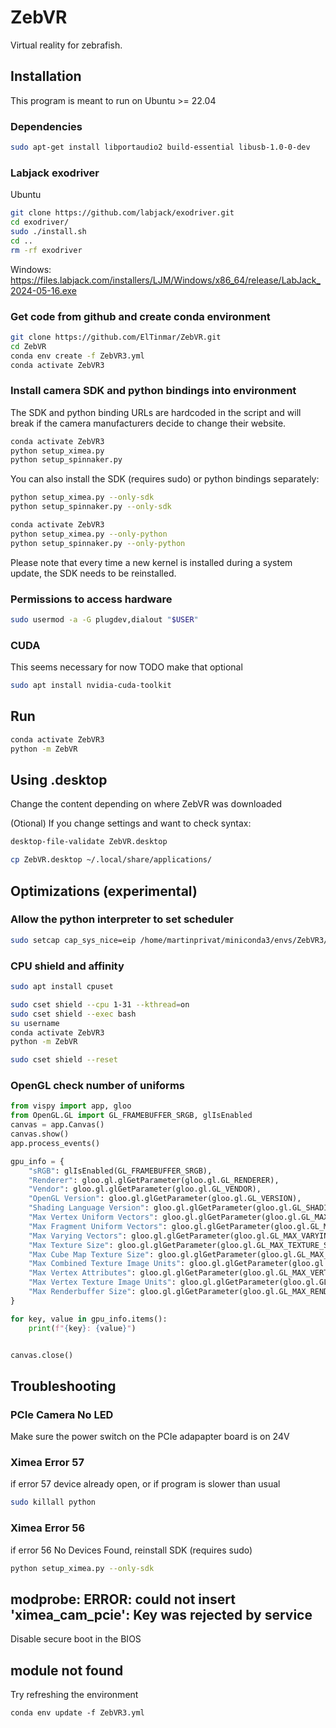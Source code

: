 # ZebVR

Virtual reality for zebrafish.

<!---TODO
Add screenshots of the GUI
-->

## Installation

This program is meant to run on Ubuntu >= 22.04

### Dependencies

```bash
sudo apt-get install libportaudio2 build-essential libusb-1.0-0-dev
```

### Labjack exodriver

Ubuntu
```bash
git clone https://github.com/labjack/exodriver.git
cd exodriver/
sudo ./install.sh
cd .. 
rm -rf exodriver
```

Windows: https://files.labjack.com/installers/LJM/Windows/x86_64/release/LabJack_2024-05-16.exe

### Get code from github and create conda environment

```bash
git clone https://github.com/ElTinmar/ZebVR.git
cd ZebVR
conda env create -f ZebVR3.yml
conda activate ZebVR3
```

### Install camera SDK and python bindings into environment

The SDK and python binding URLs are hardcoded in the script and will break
if the camera manufacturers decide to change their website.

```bash
conda activate ZebVR3
python setup_ximea.py
python setup_spinnaker.py
```

You can also install the SDK (requires sudo) or python bindings separately:

```bash
python setup_ximea.py --only-sdk
python setup_spinnaker.py --only-sdk
```

```bash
conda activate ZebVR3
python setup_ximea.py --only-python
python setup_spinnaker.py --only-python
```

Please note that every time a new kernel is installed during a system update,
the SDK needs to be reinstalled.

### Permissions to access hardware

```bash
sudo usermod -a -G plugdev,dialout "$USER"
```

### CUDA

This seems necessary for now
TODO make that optional

```bash
sudo apt install nvidia-cuda-toolkit
```

## Run

```bash
conda activate ZebVR3
python -m ZebVR
```

## Using .desktop

Change the content depending on where ZebVR was downloaded

(Otional) If you change settings and want to check syntax:

```bash
desktop-file-validate ZebVR.desktop
```

```bash
cp ZebVR.desktop ~/.local/share/applications/
```

## Optimizations (experimental)

### Allow the python interpreter to set scheduler

```bash
sudo setcap cap_sys_nice=eip /home/martinprivat/miniconda3/envs/ZebVR3/bin/python3.8
```

### CPU shield and affinity

```bash
sudo apt install cpuset
```

```bash
sudo cset shield --cpu 1-31 --kthread=on
sudo cset shield --exec bash
su username
conda activate ZebVR3
python -m ZebVR
```

```bash
sudo cset shield --reset
```

### OpenGL check number of uniforms

```python
from vispy import app, gloo
from OpenGL.GL import GL_FRAMEBUFFER_SRGB, glIsEnabled
canvas = app.Canvas()
canvas.show()
app.process_events()

gpu_info = {
    "sRGB": glIsEnabled(GL_FRAMEBUFFER_SRGB),
    "Renderer": gloo.gl.glGetParameter(gloo.gl.GL_RENDERER),
    "Vendor": gloo.gl.glGetParameter(gloo.gl.GL_VENDOR),
    "OpenGL Version": gloo.gl.glGetParameter(gloo.gl.GL_VERSION),
    "Shading Language Version": gloo.gl.glGetParameter(gloo.gl.GL_SHADING_LANGUAGE_VERSION),
    "Max Vertex Uniform Vectors": gloo.gl.glGetParameter(gloo.gl.GL_MAX_VERTEX_UNIFORM_VECTORS),
    "Max Fragment Uniform Vectors": gloo.gl.glGetParameter(gloo.gl.GL_MAX_FRAGMENT_UNIFORM_VECTORS),
    "Max Varying Vectors": gloo.gl.glGetParameter(gloo.gl.GL_MAX_VARYING_VECTORS),
    "Max Texture Size": gloo.gl.glGetParameter(gloo.gl.GL_MAX_TEXTURE_SIZE),
    "Max Cube Map Texture Size": gloo.gl.glGetParameter(gloo.gl.GL_MAX_CUBE_MAP_TEXTURE_SIZE),
    "Max Combined Texture Image Units": gloo.gl.glGetParameter(gloo.gl.GL_MAX_COMBINED_TEXTURE_IMAGE_UNITS),
    "Max Vertex Attributes": gloo.gl.glGetParameter(gloo.gl.GL_MAX_VERTEX_ATTRIBS),
    "Max Vertex Texture Image Units": gloo.gl.glGetParameter(gloo.gl.GL_MAX_VERTEX_TEXTURE_IMAGE_UNITS),
    "Max Renderbuffer Size": gloo.gl.glGetParameter(gloo.gl.GL_MAX_RENDERBUFFER_SIZE),
}

for key, value in gpu_info.items():
    print(f"{key}: {value}")


canvas.close()
```


## Troubleshooting

### PCIe Camera No LED 

Make sure the power switch on the PCIe adapapter board is on 24V

### Ximea Error 57

if error 57 device already open, or if program is slower than usual

```bash
sudo killall python
```

### Ximea Error 56

if error 56 No Devices Found, reinstall SDK (requires sudo)

```bash
python setup_ximea.py --only-sdk
```

## modprobe: ERROR: could not insert 'ximea_cam_pcie': Key was rejected by service

Disable secure boot in the BIOS

## module not found

Try refreshing the environment

```
conda env update -f ZebVR3.yml
```